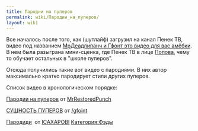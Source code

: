 ```yaml
---
title: Пародии на пуперов
permalink: wiki/Пародии_на_пуперов/
layout: wiki
---
```


Все началось после того, как (шутлайф) загрузил на канал Пенек ТВ, видео
под названием [МрДеадлипанч и Гфонт это видео для вас
амёбки](https://www.youtube.com/watch?v=72gaEz8Vgc0). В нем была
разыграна мини-сценка, где Пенек ТВ в лице [Попова](Попов "wikilink"),
чему то обучает остальных в "школе пуперов".

Отсюда получились такие вот видео с пародиями. В них автор максимально
кратко пародирует стили других пуперов. 

Список видео в хронологическом порядке:

[Пародии на
пуперов](https://www.youtube.com/watch?v=21pS8qSvwI8) от [MrRestoredPunch](/wiki/MrRestoredPunch "wikilink")

[СУЩНОСТЬ
ПУПЕРОВ](https://www.youtube.com/watch?v=XX2-gt7ftDg) от [/gfoint](/gfoint "wikilink")

[Пародиди](https://www.youtube.com/watch?v=-M2FiAfBvv8) 
от [ICAXAPOBI](/wiki/ICAXAPOBI "wikilink")
[Категория:Фэды](Категория:Фэды "wikilink")
